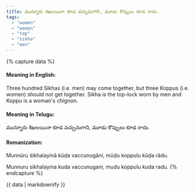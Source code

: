 ```yaml
---
title: మున్నూరు శిఖలయినా కూడ వచ్చునుగాని, మూడు కొప్పులు కూడ రాదు.
tags:
  - "women"
  - "woman"
  - "top"
  - "sikha"
  - "men"
---
```


{% capture data %}
#### Meaning in English:
Three hundred Sikhas (i.e. men) may come together, but three Koppus (i.e. women) should not get together.
Sikha is the top-lock worn by men and Koppu is a woman's chignon.

#### Meaning in Telugu:
మున్నూరు శిఖలయినా కూడ వచ్చునుగాని, మూడు కొప్పులు కూడ రాదు.

#### Romanization:
Munnūru śikhalayinā kūḍa vaccunugāni, mūḍu koppulu kūḍa rādu.

Munnuru sikhalayina kuda vaccunugani, mudu koppulu kuda radu.
{% endcapture %}

{{ data | markdownify }}


